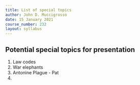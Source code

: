 ```yaml
---
title: List of special topics
author: John D. Muccigrosso
date: 15 January 2021
course_number: 232
layout: syllabus
---
```


## Potential special topics for presentation

1. Law codes
1. War elephants
1. Antonine Plague - Pat
1. 
